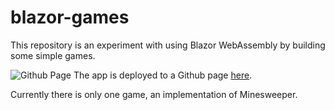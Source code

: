# blazor-games

This repository is an experiment with using Blazor WebAssembly by building some simple games.

![Github Page](https://github.com/yarhamjohn/blazor-games/workflows/gh-pages/badge.svg?branch=main)
The app is deployed to a Github page [here](https://yarhamjohn.github.io/blazor-games/).

Currently there is only one game, an implementation of Minesweeper.
